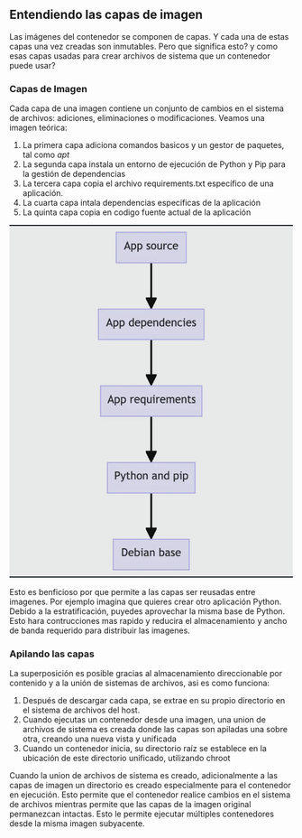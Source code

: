 ## Entendiendo las capas de imagen

Las imágenes del contenedor se componen de capas. Y cada una de estas capas una vez creadas son inmutables. Pero que significa esto? y como esas capas usadas para crear archivos de sistema que un contenedor puede usar?

### Capas de Imagen

Cada capa de una imagen contiene un conjunto de cambios en el sistema de archivos: adiciones, eliminaciones o modificaciones. Veamos una imagen teórica:

1. La primera capa adiciona comandos basicos y un gestor de paquetes, tal como _apt_
2. La segunda capa instala un entorno de ejecución de Python y Pip para la gestión de dependencias
3. La tercera capa copia el archivo requirements.txt específico de una aplicación.
4. La cuarta capa intala dependencias especificas de la aplicación
5. La quinta capa copia en codigo fuente actual de la aplicación

![alt text](image-5.png)

Esto es benficioso por que permite a las capas ser reusadas entre imagenes. Por ejemplo imagina que quieres crear otro aplicación Python. Debido a la estratificación, puyedes aprovechar la misma base de Python. Esto hara contrucciones mas rapido y reducira el almacenamiento y ancho de banda requerido para distribuir las imagenes.

### Apilando las capas

La superposición es posible gracias al almacenamiento direccionable por contenido y a la unión de sistemas de archivos, asi es como funciona:

1. Después de descargar cada capa, se extrae en su propio directorio en el sistema de archivos del host.
2. Cuando ejecutas un contenedor desde una imagen, una union de archivos de sistema es creada donde las capas son apiladas una sobre otra, creando una nueva vista y unificada
3. Cuando un contenedor inicia, su directorio raíz se establece en la ubicación de este directorio unificado, utilizando chroot

Cuando la union de archivos de sistema es creado, adicionalmente a las capas de imagen un directorio es creado especialmente para el contenedor en ejecución. Esto permite que el contenedor realice cambios en el sistema de archivos mientras permite que las capas de la imagen original permanezcan intactas. Esto le permite ejecutar múltiples contenedores desde la misma imagen subyacente.
